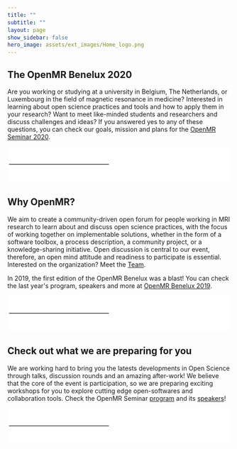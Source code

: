 ```yaml
---
title: ""
subtitle: ""
layout: page
show_sidebar: false
hero_image: assets/ext_images/Home_logo.png
---
```


## The OpenMR Benelux 2020

Are you working or studying at a university in Belgium, The Netherlands, or Luxembourg in the field of magnetic resonance in medicine? Interested in learning about open science practices and tools and how to apply them in your research? Want to meet like-minded students and researchers and discuss challenges and ideas? If you answered yes to any of these questions, you can check our goals, mission and plans for the [OpenMR Seminar 2020](./page-openmrb-2020).

![alt text](assets/ext_images/post_separator.png)

## Why OpenMR?

We aim to create a community-driven open forum for people working in MRI research to learn about and discuss open science practices, with the focus of working together on implementable solutions, whether in the form of a software toolbox, a process description, a community project, or a knowledge-sharing initiative. Open discussion is central to our event, therefore, an open mind attitude and readiness to participate is essential.
Interested on the organization? Meet the [Team](./page-team).

In 2019, the first edition of the OpenMR Benelux was a blast! You can check the last year's program, speakers and more at [OpenMR Benelux 2019](./page-openmrb-2019).


![alt text](assets/ext_images/post_separator.png)


## Check out what we are preparing for you

We are working hard to bring you the latests developments in Open Science through talks, discussion rounds and an amazing after-work! We believe that the core of the event is participation, so we are preparing exciting workshops for you to explore cutting edge open-softwares and collaboration tools. Check the OpenMR Seminar [program](./page-program) and its [speakers](./page-speakers)!

![alt text](assets/ext_images/post_separator.png)
